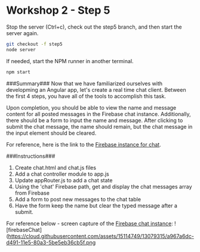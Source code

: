 # Workshop 2 - Step 5

Stop the server (Ctrl+c), check out the step5 branch, and then start the server again.

```bash
git checkout -f step5
node server
```

If needed, start the NPM runner in another terminal.
```bash
npm start
```

###Summary###
Now that we have familiarized ourselves with developming an Angular app, let's create a real time chat client. Between the first 4 steps, you have all of the tools to accomplish this task.

Upon completion, you should be able to view the name and message content for all posted messages in the Firebase chat instance. Additionally, there should be a form to input the name and message. After clicking to submit the chat message, the name should remain, but the chat message in the input element should be cleared.

For reference, here is the link to the [Firebase instance for chat](https://material-sandbox.firebaseio.com/chat).

###Instructions###
1. Create chat.html and chat.js files
2. Add a chat controller module to app.js
3. Update appRouter.js to add a chat state
4. Using the 'chat' Firebase path, get and display the chat messages array from Firebase
5. Add a form to post new messages to the chat table
6. Have the form keep the name but clear the typed message after a submit.

For reference below - screen capture of the [Firebase chat instance](https://material-sandbox.firebaseio.com/chat):
![firebaseChat](https://cloud.githubusercontent.com/assets/15114749/13079315/a967a6dc-d491-11e5-80a3-5be5eb36cb5f.png
